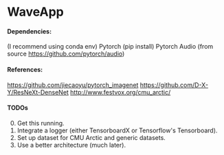 # WaveApp

#### Dependencies:
(I recommend using conda env)
Pytorch (pip install) 
Pytorch Audio (from source https://github.com/pytorch/audio)


#### References:

https://github.com/jiecaoyu/pytorch_imagenet
https://github.com/D-X-Y/ResNeXt-DenseNet
http://www.festvox.org/cmu_arctic/



#### TODOs
0. Get this running. 
1. Integrate a logger (either TensorboardX or Tensorflow's Tensorboard).
2. Set up dataset for CMU Arctic and generic datasets.
3. Use a better architecture (much later).
